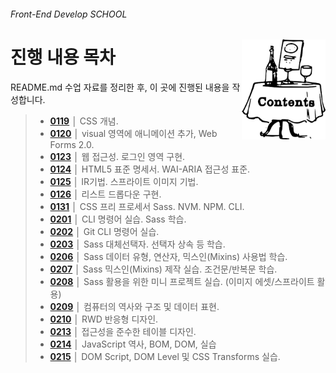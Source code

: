 ###### Front-End Develop SCHOOL

<img src="../../ASSETS/table-of-contents.png" alt="" align="right" width="134" height="160">

# 진행 내용 목차

README.md 수업 자료를 정리한 후, 이 곳에 진행된 내용을 작성합니다.

> - __[0119](./0119.md)__ │ CSS 개념.
> - __[0120](./0120.md)__ │ visual 영역에 애니메이션 추가, Web Forms 2.0.
> - __[0123](./0123.md)__ │ 웹 접근성. 로그인 영역 구현.
> - __[0124](./0124.md)__ │ HTML5 표준 명세서. WAI-ARIA 접근성 표준.
> - __[0125](./0125.md)__ │ IR기법. 스프라이트 이미지 기법.
> - __[0126](./0126.md)__ │ 리스트 드롭다운 구현.
> - __[0131](./0131.md)__ │ CSS 프리 프로세서 Sass. NVM. NPM. CLI.
> - __[0201](./0201.md)__ │ CLI 명령어 실습. Sass 학습.
> - __[0202](./0202.md)__ │ Git CLI 명령어 실습.
> - __[0203](./0203.md)__ │ Sass 대체선택자. 선택자 상속 등 학습.
> - __[0206](./0206.md)__ │ Sass 데이터 유형, 연산자, 믹스인(Mixins) 사용법 학습.
> - __[0207](./0207.md)__ │ Sass 믹스인(Mixins) 제작 실습. 조건문/반복문 학습.
> - __[0208](./0208.md)__ │ Sass 활용을 위한 미니 프로젝트 실습. (이미지 에셋/스프라이트 활용)
> - __[0209](./0209.md)__ │ 컴퓨터의 역사와 구조 및 데이터 표현.
> - __[0210](./0210.md)__ │ RWD 반응형 디자인.
> - __[0213](./0213.md)__ │ 접근성을 준수한 테이블 디자인.
> - __[0214](./0214.md)__ │ JavaScript 역사, BOM, DOM, 실습
> - __[0215](./0215.md)__ │ DOM Script, DOM Level 및 CSS Transforms 실습.
